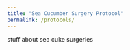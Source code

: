 ```yaml
---
title: "Sea Cucumber Surgery Protocol"
permalink: /protocols/
---
```


stuff about sea cuke surgeries
